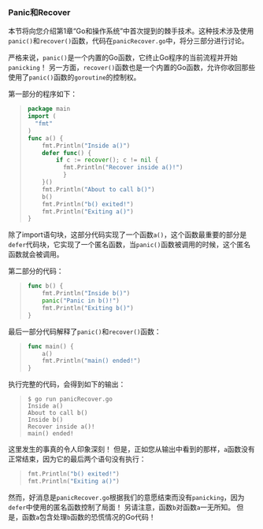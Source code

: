 ### Panic和Recover

​	本节将向您介绍第1章“Go和操作系统”中首次提到的棘手技术。这种技术涉及使用```panic()```和```recover()```函数，代码在```panicRecover.go```中，将分三部分进行讨论。

​	严格来说，```panic()```是一个内置的Go函数，它终止Go程序的当前流程并开始```panicking```！ 另一方面，```recover()```函数也是一个内置的Go函数，允许你收回那些使用了```panic()```函数的```goroutine```的控制权。

第一部分的程序如下：

> ```go
> package main
> import (
> 	"fmt"
> )
> func a() {
>     fmt.Println("Inside a()")
>     defer func() {
>         if c := recover(); c != nil {
>         	fmt.Println("Recover inside a()!")
>    		}
>     }()
>     fmt.Println("About to call b()")
>     b()
>     fmt.Println("b() exited!")
>     fmt.Println("Exiting a()")
> }
> ```

除了import语句块，这部分代码实现了一个函数```a()```，这个函数最重要的部分是```defer```代码块，它实现了一个匿名函数，当```panic()```函数被调用的时候，这个匿名函数就会被调用。

第二部分的代码：

> ```GO
> func b() {
>     fmt.Println("Inside b()")
>     panic("Panic in b()!")
>     fmt.Println("Exiting b()")
> }
> ```

最后一部分代码解释了```panic()```和```recover()```函数：

> ```go
> func main() {
>     a()
>     fmt.Println("main() ended!")
> }
> ```

执行完整的代码，会得到如下的输出：

> ```shell
> $ go run panicRecover.go
> Inside a()
> About to call b()
> Inside b()
> Recover inside a()!
> main() ended!
> ```

这里发生的事真的令人印象深刻！ 但是，正如您从输出中看到的那样，```a```函数没有正常结束，因为它的最后两个语句没有执行：

> ```go
> fmt.Println("b() exited!")
> fmt.Println("Exiting a()")
> ```

然而，好消息是```panicRecover.go```根据我们的意愿结束而没有```panicking```，因为```defer```中使用的匿名函数控制了局面！ 另请注意，函数```b```对函数```a```一无所知。 但是，函数```a```包含处理```b```函数的恐慌情况的Go代码！